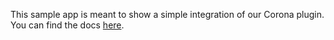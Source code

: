 This sample app is meant to show a simple integration of our Corona plugin. You can find the docs [here](http://docs.coronalabs.com/daily/plugin/vungle/).
